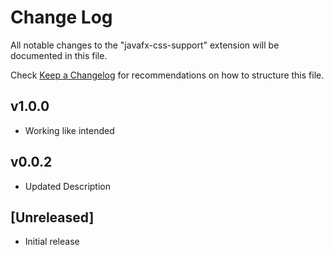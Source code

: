 # Change Log

All notable changes to the "javafx-css-support" extension will be documented in this file.

Check [Keep a Changelog](http://keepachangelog.com/) for recommendations on how to structure this file.

## v1.0.0

- Working like intended

## v0.0.2

- Updated Description

## [Unreleased]

- Initial release
